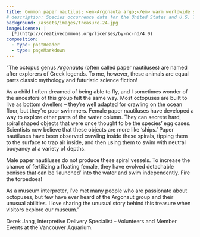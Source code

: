 ```yaml
---
title: Common paper nautilus; <em>Argonauta argo;</em> warm worldwide seas
# description: Species occurrence data for the United States and U.S. Territories.
background: /assets/images/treasure-24.jpg
imageLicense: |
  [*](http://creativecommons.org/licenses/by-nc-nd/4.0)
composition:
  - type: postHeader
  - type: pageMarkdown
---
```


“The octopus genus _Argonauta_ (often called paper nautiluses) are named after explorers of Greek legends. To me, however, these animals are equal parts classic mythology and futuristic science fiction!

As a child I often dreamed of being able to fly, and I sometimes wonder of the ancestors of this group felt the same way. Most octopuses are built to live as bottom dwellers – they’re well adapted for crawling on the ocean floor, but they’re poor swimmers. Female paper nautiluses have developed a way to explore other parts of the water column. They can secrete hard, spiral shaped objects that were once thought to be the species’ egg cases. Scientists now believe that these objects are more like ‘ships.’ Paper nautiluses have been observed crawling inside these spirals, tipping them to the surface to trap air inside, and then using them to swim with neutral buoyancy at a variety of depths.

Male paper nautiluses do not produce these spiral vessels. To increase the chance of fertilizing a floating female, they have evolved detachable penises that can be ‘launched’ into the water and swim independently. Fire the torpedoes!

As a museum interpreter, I’ve met many people who are passionate about octopuses, but few have ever heard of the Argonaut group and their unusual abilities. I love sharing the unusual story behind this treasure when visitors explore our museum.”

Derek Jang, Interpretive Delivery Specialist – Volunteers and Member Events at the Vancouver Aquarium.